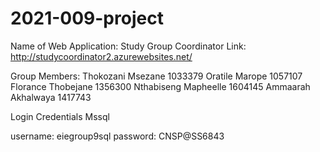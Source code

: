# 2021-009-project
Name of Web Application: Study Group Coordinator
Link: http://studycoordinator2.azurewebsites.net/

Group Members:
Thokozani Msezane 1033379
Oratile Marope 1057107
Florance Thobejane 1356300
Nthabiseng Mapheelle 1604145
Ammaarah Akhalwaya 1417743

Login Credentials Mssql

username: eiegroup9sql
password: CNSP@SS6843
